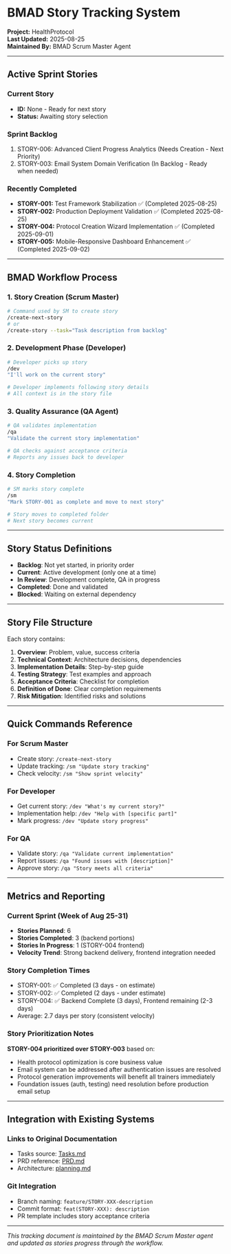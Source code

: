 # BMAD Story Tracking System

**Project:** HealthProtocol  
**Last Updated:** 2025-08-25  
**Maintained By:** BMAD Scrum Master Agent  

---

## Active Sprint Stories

### Current Story
- **ID:** None - Ready for next story
- **Status:** Awaiting story selection

### Sprint Backlog
1. STORY-006: Advanced Client Progress Analytics (Needs Creation - Next Priority)
2. STORY-003: Email System Domain Verification (In Backlog - Ready when needed)

### Recently Completed
- **STORY-001:** Test Framework Stabilization ✅ (Completed 2025-08-25)
- **STORY-002:** Production Deployment Validation ✅ (Completed 2025-08-25)
- **STORY-004:** Protocol Creation Wizard Implementation ✅ (Completed 2025-09-01)
- **STORY-005:** Mobile-Responsive Dashboard Enhancement ✅ (Completed 2025-09-02)

---

## BMAD Workflow Process

### 1. Story Creation (Scrum Master)
```bash
# Command used by SM to create story
/create-next-story
# or
/create-story --task="Task description from backlog"
```

### 2. Development Phase (Developer)
```bash
# Developer picks up story
/dev
"I'll work on the current story"

# Developer implements following story details
# All context is in the story file
```

### 3. Quality Assurance (QA Agent)
```bash
# QA validates implementation
/qa
"Validate the current story implementation"

# QA checks against acceptance criteria
# Reports any issues back to developer
```

### 4. Story Completion
```bash
# SM marks story complete
/sm
"Mark STORY-001 as complete and move to next story"

# Story moves to completed folder
# Next story becomes current
```

---

## Story Status Definitions

- **Backlog**: Not yet started, in priority order
- **Current**: Active development (only one at a time)
- **In Review**: Development complete, QA in progress
- **Completed**: Done and validated
- **Blocked**: Waiting on external dependency

---

## Story File Structure

Each story contains:
1. **Overview**: Problem, value, success criteria
2. **Technical Context**: Architecture decisions, dependencies
3. **Implementation Details**: Step-by-step guide
4. **Testing Strategy**: Test examples and approach
5. **Acceptance Criteria**: Checklist for completion
6. **Definition of Done**: Clear completion requirements
7. **Risk Mitigation**: Identified risks and solutions

---

## Quick Commands Reference

### For Scrum Master
- Create story: `/create-next-story`
- Update tracking: `/sm "Update story tracking"`
- Check velocity: `/sm "Show sprint velocity"`

### For Developer
- Get current story: `/dev "What's my current story?"`
- Implementation help: `/dev "Help with [specific part]"`
- Mark progress: `/dev "Update story progress"`

### For QA
- Validate story: `/qa "Validate current implementation"`
- Report issues: `/qa "Found issues with [description]"`
- Approve story: `/qa "Story meets all criteria"`

---

## Metrics and Reporting

### Current Sprint (Week of Aug 25-31)
- **Stories Planned**: 6
- **Stories Completed**: 3 (backend portions)
- **Stories In Progress**: 1 (STORY-004 frontend)
- **Velocity Trend**: Strong backend delivery, frontend integration needed

### Story Completion Times
- STORY-001: ✅ Completed (3 days - on estimate)
- STORY-002: ✅ Completed (2 days - under estimate)
- STORY-004: ✅ Backend Complete (3 days), Frontend remaining (2-3 days)
- Average: 2.7 days per story (consistent velocity)

### Story Prioritization Notes
**STORY-004 prioritized over STORY-003** based on:
- Health protocol optimization is core business value
- Email system can be addressed after authentication issues are resolved
- Protocol generation improvements will benefit all trainers immediately
- Foundation issues (auth, testing) need resolution before production email setup

---

## Integration with Existing Systems

### Links to Original Documentation
- Tasks source: [Tasks.md](../Tasks.md)
- PRD reference: [PRD.md](../PRD.md)
- Architecture: [planning.md](../planning.md)

### Git Integration
- Branch naming: `feature/STORY-XXX-description`
- Commit format: `feat(STORY-XXX): description`
- PR template includes story acceptance criteria

---

_This tracking document is maintained by the BMAD Scrum Master agent and updated as stories progress through the workflow._
